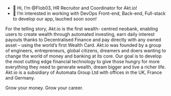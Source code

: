 - 👋 Hi, I’m @Flob03, HR Recruitor and Coordinator for Akt.io!
- 👀 I’m interested in working with DevOps Front-end, Back-end, Full-stack to develop our app, lauched soon soon!

For the telling story, Akt.io is the first wealth- centred neobank, enabling users to create wealth through automated investing, earn daily interest payouts thanks to Decentralised Finance and pay directly with any owned asset – using the world’s first Wealth Card.
Akt.io was founded by a group of engineers, entrepreneurs, global citizens, dreamers and doers wanting to change the world of money and banking at its core.
Our goal is to develop the most cutting edge financial technology to give those hungry for more everything they need to generate wealth, dream bigger and live a richer life.
Akt.io is a subsidiary of Automata Group Ltd with offices in the UK, France and Germany. 

Grow your money. Grow your career.
